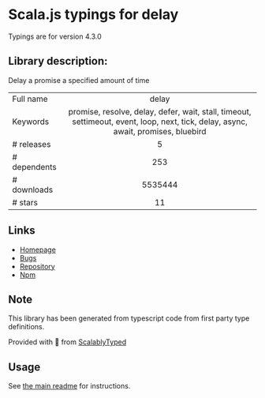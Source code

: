 
# Scala.js typings for delay

Typings are for version 4.3.0

## Library description:
Delay a promise a specified amount of time

|                    |                 |
| ------------------ | :-------------: |
| Full name          | delay |
| Keywords           | promise, resolve, delay, defer, wait, stall, timeout, settimeout, event, loop, next, tick, delay, async, await, promises, bluebird |
| # releases         | 5 |
| # dependents       | 253 |
| # downloads        | 5535444 |
| # stars            | 11 |

## Links
- [Homepage](https://github.com/sindresorhus/delay#readme)
- [Bugs](https://github.com/sindresorhus/delay/issues)
- [Repository](https://github.com/sindresorhus/delay)
- [Npm](https://www.npmjs.com/package/delay)
    


## Note
This library has been generated from typescript code from first party type definitions.

Provided with :purple_heart: from [ScalablyTyped](https://github.com/oyvindberg/ScalablyTyped)

## Usage
See [the main readme](../../readme.md) for instructions.


